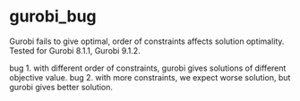 # gurobi_bug
Gurobi fails to give optimal, order of constraints affects solution optimality.  Tested for Gurobi 8.1.1, Gurobi 9.1.2.

bug 1. with different order of constraints, gurobi gives solutions of different objective value.
bug 2. with more constraints, we expect worse solution, but gurobi gives better solution.
